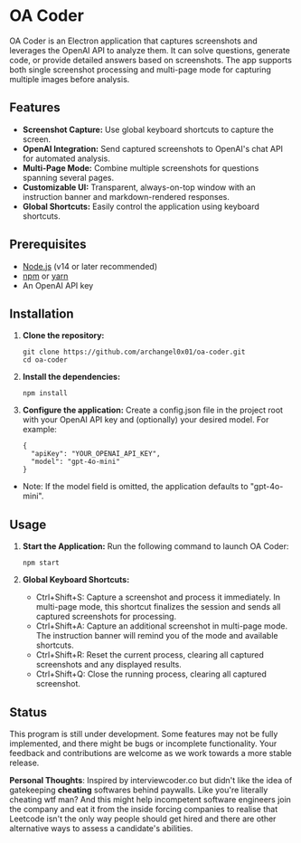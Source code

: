 # OA Coder

OA Coder is an Electron application that captures screenshots and leverages the OpenAI API to analyze them. It can solve questions, generate code, or provide detailed answers based on screenshots. The app supports both single screenshot processing and multi-page mode for capturing multiple images before analysis.

## Features

- **Screenshot Capture:** Use global keyboard shortcuts to capture the screen.
- **OpenAI Integration:** Send captured screenshots to OpenAI's chat API for automated analysis.
- **Multi-Page Mode:** Combine multiple screenshots for questions spanning several pages.
- **Customizable UI:** Transparent, always-on-top window with an instruction banner and markdown-rendered responses.
- **Global Shortcuts:** Easily control the application using keyboard shortcuts.

## Prerequisites

- [Node.js](https://nodejs.org/) (v14 or later recommended)
- [npm](https://www.npmjs.com/) or [yarn](https://yarnpkg.com/)
- An OpenAI API key

## Installation

1. **Clone the repository:**

   ```
   git clone https://github.com/archangel0x01/oa-coder.git
   cd oa-coder
   ```
2. **Install the dependencies:**
   ```
   npm install
   ```
3. **Configure the application:**
   Create a config.json file in the project root with your OpenAI API key and (optionally) your desired model. For example:
    ```
    {
      "apiKey": "YOUR_OPENAI_API_KEY",
      "model": "gpt-4o-mini"
    }
    ```
  - Note: If the model field is omitted, the application defaults to "gpt-4o-mini".


## Usage

1. **Start the Application:**
    Run the following command to launch OA Coder:
    ```
    npm start
    ```
2. **Global Keyboard Shortcuts:**

    - Ctrl+Shift+S: Capture a screenshot and process it immediately. In multi-page mode, this shortcut finalizes the session and sends all captured screenshots for processing.
    - Ctrl+Shift+A: Capture an additional screenshot in multi-page mode. The instruction banner will remind you of the mode and available shortcuts.
    - Ctrl+Shift+R: Reset the current process, clearing all captured screenshots and any displayed results.
    - Ctrl+Shift+Q: Close the running process, clearing all captured screenshot.


## Status

This program is still under development. Some features may not be fully implemented, and there might be bugs or incomplete functionality. Your feedback and contributions are welcome as we work towards a more stable release.


**Personal Thoughts**: Inspired by interviewcoder.co but didn't like the idea of gatekeeping **cheating** softwares behind paywalls. Like you're literally cheating wtf man? And this might help incompetent software engineers join the company and eat it from the inside forcing companies to realise that Leetcode isn't the only way people should get hired and there are other alternative ways to assess a candidate's abilities.
